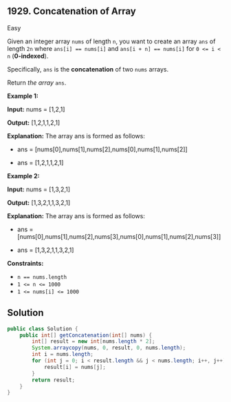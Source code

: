 ## 1929\. Concatenation of Array

Easy

Given an integer array `nums` of length `n`, you want to create an array `ans` of length `2n` where `ans[i] == nums[i]` and `ans[i + n] == nums[i]` for `0 <= i < n` (**0-indexed**).

Specifically, `ans` is the **concatenation** of two `nums` arrays.

Return _the array_ `ans`.

**Example 1:**

**Input:** nums = [1,2,1]

**Output:** [1,2,1,1,2,1]

**Explanation:** The array ans is formed as follows: 

- ans = [nums[0],nums[1],nums[2],nums[0],nums[1],nums[2]] 

- ans = [1,2,1,1,2,1]

**Example 2:**

**Input:** nums = [1,3,2,1]

**Output:** [1,3,2,1,1,3,2,1]

**Explanation:** The array ans is formed as follows: 

- ans = [nums[0],nums[1],nums[2],nums[3],nums[0],nums[1],nums[2],nums[3]] 

- ans = [1,3,2,1,1,3,2,1]

**Constraints:**

*   `n == nums.length`
*   `1 <= n <= 1000`
*   `1 <= nums[i] <= 1000`

## Solution

```java
public class Solution {
    public int[] getConcatenation(int[] nums) {
        int[] result = new int[nums.length * 2];
        System.arraycopy(nums, 0, result, 0, nums.length);
        int i = nums.length;
        for (int j = 0; i < result.length && j < nums.length; i++, j++) {
            result[i] = nums[j];
        }
        return result;
    }
}
```